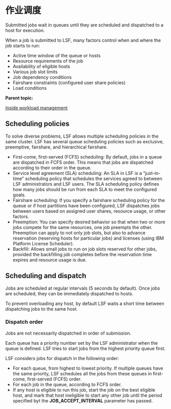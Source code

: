 # 作业调度

Submitted jobs wait in queues until they are scheduled and dispatched to a host for execution.

When a job is submitted to LSF, many factors control when and where the job starts to run:

- Active time window of the queue or hosts
- Resource requirements of the job
- Availability of eligible hosts
- Various job slot limits
- Job dependency conditions
- Fairshare constraints (configured user share policies)
- Load conditions

**Parent topic:**

[Inside workload management](https://www.ibm.com/support/knowledgecenter/SSWRJV_10.1.0/lsf_foundations/chap_lsf_inside_workload_management.html?view=kc)

## Scheduling policies

To solve diverse problems, LSF allows multiple scheduling policies in the same cluster. LSF has several queue scheduling policies such as exclusive, preemptive, fairshare, and hierarchical fairshare.

- First-come, first-served (FCFS) scheduling: By default, jobs in a queue are dispatched in FCFS order. This means that jobs are dispatched according to their order in the queue.
- Service level agreement (SLA) scheduling: An SLA in LSF is a “just-in-time” scheduling policy that schedules the services agreed to between LSF administrators and LSF users. The SLA scheduling policy defines how many jobs should be run from each SLA to meet the configured goals.
- Fairshare scheduling: If you specify a fairshare scheduling policy for the queue or if host partitions have been configured, LSF dispatches jobs between users based on assigned user shares, resource usage, or other factors.
- Preemption: You can specify desired behavior so that when two or more jobs compete for the same resources, one job preempts the other. Preemption can apply to not only job slots, but also to advance reservation (reserving hosts for particular jobs) and licenses (using IBM Platform License Scheduler).
- Backfill: Allows small jobs to run on job slots reserved for other jobs, provided the backfilling job completes before the reservation time expires and resource usage is due.

## Scheduling and dispatch

Jobs are scheduled at regular intervals (5 seconds by default). Once jobs are scheduled, they can be immediately dispatched to hosts.

To prevent overloading any host, by default LSF waits a short time between dispatching jobs to the same host.

### Dispatch order

Jobs are not necessarily dispatched in order of submission.

Each queue has a priority number set by the LSF administrator when the queue is defined. LSF tries to start jobs from the highest priority queue first.

LSF considers jobs for dispatch in the following order:

- For each queue, from highest to lowest priority. If multiple queues have the same priority, LSF schedules all the jobs from these queues in first-come, first-served (FCFS) order.
- For each job in the queue, according to FCFS order.
- If any host is eligible to run this job, start the job on the best eligible host, and mark that host ineligible to start any other job until the period specified byt the **JOB_ACCEPT_INTERVAL** parameter has passed.